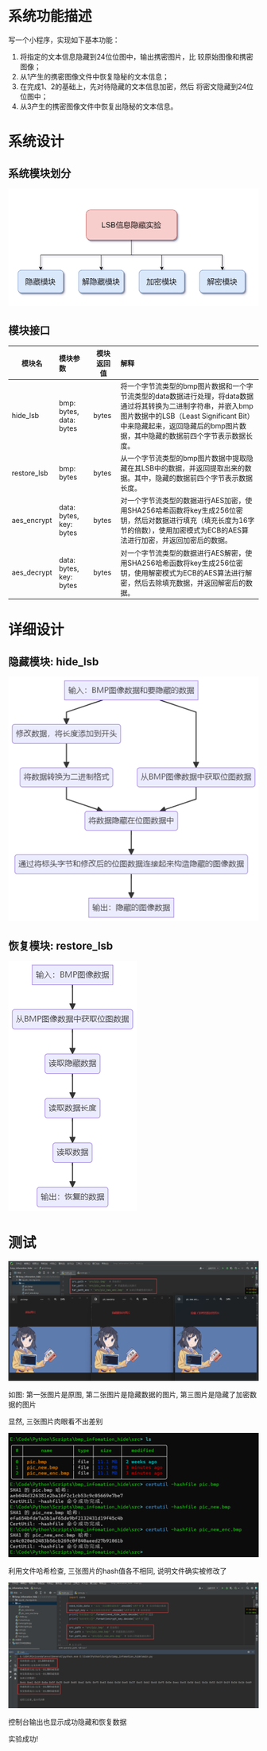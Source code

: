 # 系统功能描述

写一个小程序，实现如下基本功能：

1. 将指定的文本信息隐藏到24位位图中，输出携密图片，比
   较原始图像和携密图像；
2. 从1产生的携密图像文件中恢复隐秘的文本信息；
3. 在完成1、2的基础上，先对待隐藏的文本信息加密，然后
   将密文隐藏到24位位图中；
4. 从3产生的携密图像文件中恢复出隐秘的文本信息。

# 系统设计

## 系统模块划分

![image-20230503170636546](./assets/image-20230503170636546.png)

## 模块接口

| 模块名      | 模块参数                     | 模块返回值 | 解释                                                         |
| ----------- | :--------------------------- | ---------- | :----------------------------------------------------------- |
| hide_lsb    | bmp: bytes, data: bytes      | bytes      | 将一个字节流类型的bmp图片数据和一个字节流类型的data数据进行处理，将data数据通过将其转换为二进制字符串，并嵌入bmp图片数据中的LSB（Least Significant Bit）中来隐藏起来，返回隐藏后的bmp图片数据，其中隐藏的数据前四个字节表示数据长度。 |
| restore_lsb | bmp: bytes                   | bytes      | 从一个字节流类型的bmp图片数据中提取隐藏在其LSB中的数据，并返回提取出来的数据。其中，隐藏的数据前四个字节表示数据长度。 |
| aes_encrypt | data: bytes,<br />key: bytes | bytes      | 对一个字节流类型的数据进行AES加密，使用SHA256哈希函数将key生成256位密钥，然后对数据进行填充（填充长度为16字节的倍数），使用加密模式为ECB的AES算法进行加密，并返回加密后的数据。 |
| aes_decrypt | data: bytes,<br />key: bytes | bytes      | 对一个字节流类型的数据进行AES解密，使用SHA256哈希函数将key生成256位密钥，使用解密模式为ECB的AES算法进行解密，然后去除填充数据，并返回解密后的数据。 |

# 详细设计

## 隐藏模块: hide_lsb

![1](./assets/1.png)

## 恢复模块: restore_lsb

![1](./assets/1-1683105680281-2.png)

# 测试

![image-20230503172359868](./assets/image-20230503172359868.png)

如图: 第一张图片是原图, 第二张图片是隐藏数据的图片, 第三图片是隐藏了加密数据的图片

显然, 三张图片肉眼看不出差别

![image-20230503172731600](./assets/image-20230503172731600.png)

利用文件哈希检查, 三张图片的hash值各不相同, 说明文件确实被修改了

![image-20230503172823314](./assets/image-20230503172823314.png)

控制台输出也显示成功隐藏和恢复数据

实验成功!
